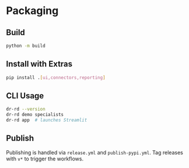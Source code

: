 # Packaging

## Build

```bash
python -m build
```

## Install with Extras

```bash
pip install .[ui,connectors,reporting]
```

## CLI Usage

```bash
dr-rd --version
dr-rd demo specialists
dr-rd app  # launches Streamlit
```

## Publish

Publishing is handled via `release.yml` and `publish-pypi.yml`. Tag releases with `v*` to trigger the workflows.
